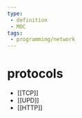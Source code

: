 ```yaml
---
type: 
 - definition
 - MOC
tags:
 - programming/network 
---
```


# protocols

- [[TCP]]
- [[UPD]]
- [[HTTP]]


